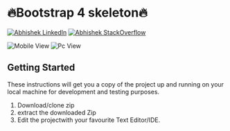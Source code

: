 # 🔥Bootstrap 4 skeleton🔥  

 [![Abhishek LinkedIn](https://img.shields.io/badge/Abhishek-LinkedIn-blue.svg?style=for-the-badge)](https://www.linkedin.com/in/abhishek-bhardwaj-b16764166) [![Abhishek StackOverflow](https://img.shields.io/badge/Abhishek-StackOverflow-orange.svg?style=for-the-badge)](https://stackoverflow.com/users/6870223/abhi?tab=profile)

 ![Mobile View](https://media.giphy.com/media/hqaHLIlp5wuBnuE0fG/giphy.gif)    ![Pc View](https://media.giphy.com/media/LmmKdvt12RQFJNs8a9/giphy.gif)

 ## Getting Started

These instructions will get you a copy of the project up and running on your local machine for development and testing purposes.


1. Download/clone zip
2. extract the downloaded Zip
3. Edit the projectwith your favourite Text Editor/IDE. 

